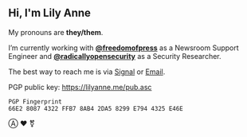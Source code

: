 ## Hi, I'm Lily Anne 

My pronouns are **they/them**.

I’m currently working with **[@freedomofpress](https://github.com/freedomofpress)** as a Newsroom Support Engineer and **[@radicallyopensecurity](https://github.com/radicallyopensecurity)** as a Security Researcher.

The best way to reach me is via [Signal](https://signal.me/#eu/5UKFeQv-Bk1pTWMHkzyYqj5hWEEw75PAeZsdhD8BZz9WaApdch9EhKwGCfWfpm40) or [Email](mailto:lily.anne.hall@protonmail.com). 

PGP public key: https://lilyanne.me/pub.asc

```
PGP Fingerprint
66E2 8087 4322 FFB7 8AB4 2DA5 8299 E794 4325 E46E
```

 Ⓐ ♥ ⚧ 
